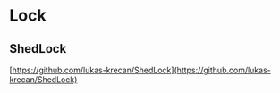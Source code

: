 # Lock

## ShedLock

[https://github.com/lukas-krecan/ShedLock](https://github.com/lukas-krecan/ShedLock)
